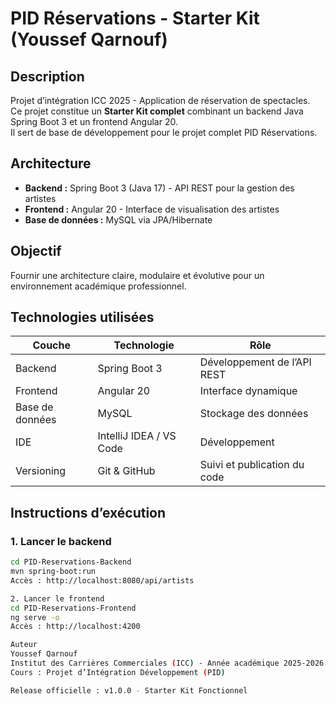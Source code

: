 # PID Réservations - Starter Kit (Youssef Qarnouf)

## Description
Projet d’intégration ICC 2025 - Application de réservation de spectacles.  
Ce projet constitue un **Starter Kit complet** combinant un backend Java Spring Boot 3 et un frontend Angular 20.  
Il sert de base de développement pour le projet complet PID Réservations.

## Architecture
- **Backend :** Spring Boot 3 (Java 17) - API REST pour la gestion des artistes  
- **Frontend :** Angular 20 - Interface de visualisation des artistes  
- **Base de données :** MySQL via JPA/Hibernate  

## Objectif
Fournir une architecture claire, modulaire et évolutive pour un environnement académique professionnel.

## Technologies utilisées
| Couche | Technologie | Rôle |
|--------|--------------|------|
| Backend | Spring Boot 3 | Développement de l’API REST |
| Frontend | Angular 20 | Interface dynamique |
| Base de données | MySQL | Stockage des données |
| IDE | IntelliJ IDEA / VS Code | Développement |
| Versioning | Git & GitHub | Suivi et publication du code |

## Instructions d’exécution

### 1. Lancer le backend
```bash
cd PID-Reservations-Backend
mvn spring-boot:run
Accès : http://localhost:8080/api/artists

2. Lancer le frontend
cd PID-Reservations-Frontend
ng serve -o
Accès : http://localhost:4200

Auteur
Youssef Qarnouf
Institut des Carrières Commerciales (ICC) - Année académique 2025-2026
Cours : Projet d’Intégration Développement (PID)

Release officielle : v1.0.0 - Starter Kit Fonctionnel
